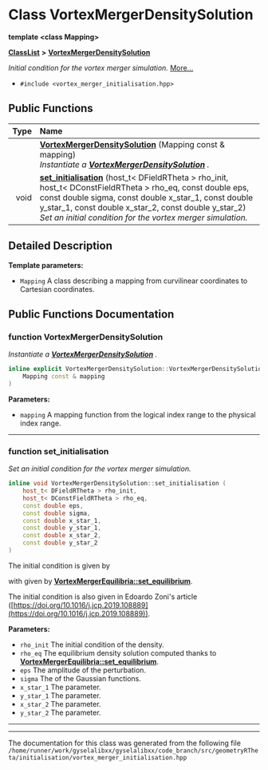 

# Class VortexMergerDensitySolution

**template &lt;class Mapping&gt;**



[**ClassList**](annotated.md) **>** [**VortexMergerDensitySolution**](classVortexMergerDensitySolution.md)



_Initial condition for the vortex merger simulation._ [More...](#detailed-description)

* `#include <vortex_merger_initialisation.hpp>`





































## Public Functions

| Type | Name |
| ---: | :--- |
|   | [**VortexMergerDensitySolution**](#function-vortexmergerdensitysolution) (Mapping const & mapping) <br>_Instantiate a_ [_**VortexMergerDensitySolution**_](classVortexMergerDensitySolution.md) _._ |
|  void | [**set\_initialisation**](#function-set_initialisation) (host\_t&lt; DFieldRTheta &gt; rho\_init, host\_t&lt; DConstFieldRTheta &gt; rho\_eq, const double eps, const double sigma, const double x\_star\_1, const double y\_star\_1, const double x\_star\_2, const double y\_star\_2) <br>_Set an initial condition for the vortex merger simulation._  |




























## Detailed Description




**Template parameters:**


* `Mapping` A class describing a mapping from curvilinear coordinates to Cartesian coordinates. 




    
## Public Functions Documentation




### function VortexMergerDensitySolution 

_Instantiate a_ [_**VortexMergerDensitySolution**_](classVortexMergerDensitySolution.md) _._
```C++
inline explicit VortexMergerDensitySolution::VortexMergerDensitySolution (
    Mapping const & mapping
) 
```





**Parameters:**


* `mapping` A mapping function from the logical index range to the physical index range. 




        

<hr>



### function set\_initialisation 

_Set an initial condition for the vortex merger simulation._ 
```C++
inline void VortexMergerDensitySolution::set_initialisation (
    host_t< DFieldRTheta > rho_init,
    host_t< DConstFieldRTheta > rho_eq,
    const double eps,
    const double sigma,
    const double x_star_1,
    const double y_star_1,
    const double x_star_2,
    const double y_star_2
) 
```



The initial condition is given by  


with  given by [**VortexMergerEquilibria::set\_equilibrium**](classVortexMergerEquilibria.md#function-set_equilibrium).


The initial condition is also given in Edoardo Zoni's article ([https://doi.org/10.1016/j.jcp.2019.108889](https://doi.org/10.1016/j.jcp.2019.108889)).




**Parameters:**


* `rho_init` The initial condition of the density. 
* `rho_eq` The equilibrium density solution computed thanks to [**VortexMergerEquilibria::set\_equilibrium**](classVortexMergerEquilibria.md#function-set_equilibrium). 
* `eps` The  amplitude of the perturbation. 
* `sigma` The  of the Gaussian functions. 
* `x_star_1` The  parameter. 
* `y_star_1` The  parameter. 
* `x_star_2` The  parameter. 
* `y_star_2` The  parameter. 




        

<hr>

------------------------------
The documentation for this class was generated from the following file `/home/runner/work/gyselalibxx/gyselalibxx/code_branch/src/geometryRTheta/initialisation/vortex_merger_initialisation.hpp`

